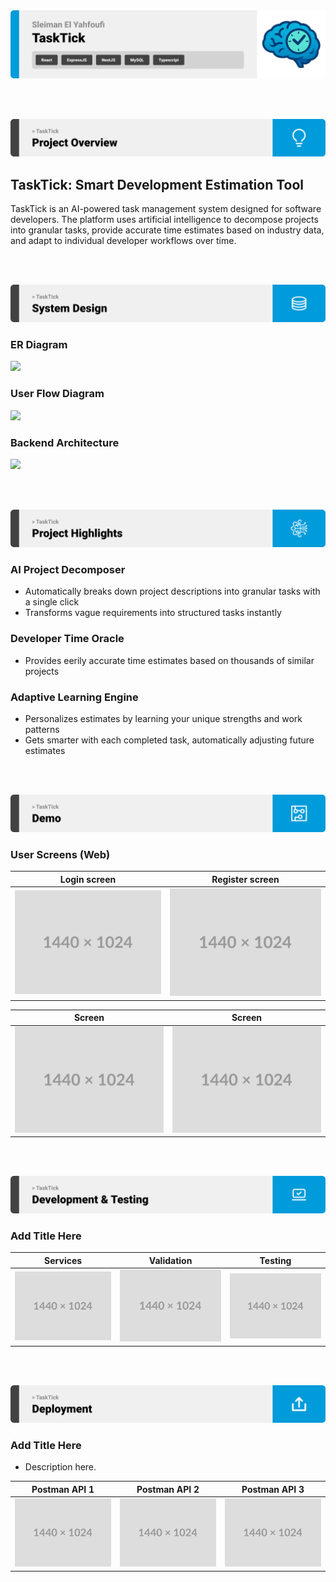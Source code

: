 <img src="./readme/title1.svg"/>

<br><br>

<!-- project overview -->
<img src="./readme/title2.svg"/>

## TaskTick: Smart Development Estimation Tool

TaskTick is an AI-powered task management system designed  for software developers. The platform uses artificial intelligence to decompose projects into granular tasks, provide accurate time estimates based on industry data, and adapt to individual developer workflows over time.


<br><br>

<!-- System Design -->
<img src="./readme/title3.svg"/>

### ER Diagram
<img src="https://i.ibb.co/v6v7wgq7/ER-Diagram.png" />

### User Flow Diagram

<img src="https://mermaid.ink/svg/pako:eNqNWG1v2zYQ_iuE9mUD4iBO0tjWgA1u3Q0B2ixIsgJb3Q-cRNucZdGg5KZekP8-vvP4oqSfTN49d3x4R56OfioqVpOiLEaj0bKtWLui63LZItTgIzv0JarxmpNlq9Srhj1WG8x79LCQGITuezH78fOyUINl8eUnNBr9gj6wNW2floX6RYyjO7KmXU_4r8viWVtq1WjkBsbqN8Z3n62lnAinkYV1pozsxNjpKcc9ZTlzKVFmn3BDa0tTTdA7TmrS9hQ3nafpcXLlGxYSzWH-Ip0CLXC3-YdhXgtWbuzYQNqekJA6OnAnER-hAmygqxSU0NEQN1XKPzvCH457IhaXQyTHfk2rNbE_NJgrmTP9Yy9JdsL6njSk6tG8koLAgcFIHx9xi9cE3XL2rwBrenbyQWxFBOwTJY8eIIUuchAJTfWanoMRx1wCtGQj0o57ojzpoUEIFkZ147nELLwbxVglUgy8C7gRtCA9pk037OR9TfWe5MA7UeJXGSzEvs1G9NA7MKrYRbBfZfiAu-2CVGy3Z505DWh-jayIhocxQMPDNr92YrH676QlXAZS4jv0SPuNQDgWiRdzrmGiNRK4HUCAuA0ggtAMYEAKXVTi4yVl8dnyuOzBkurwVElJEIeB82QslUwtHJ-k0DY4RsZWyV5YLzk9xs7IA0u_nfjE-ywMa737vN5uWIee7ogLvZygB46rLW3XPuoOIvehPkTKVI0s2n6iUOTjS87HLT7YEyZHwIfWvGJ-R7rDjpjaLIfAgdG94uF9q-uy-AW2UpoYBrsMDowpE3AHGX3IMAMAHDLafGl_INUG3W9p0-h6IOeCaLWF5R2AfBgg0Jkmd09axnfP4SSPea0DKH6lQiwpJX7FYMGhi6MNbfFd0YqStjoOmN6RHftqky6HxtzIM0sbbmmAwCV6Qe9XGUJEuVFBv247ut70tkzbqc2JqPVW5HleB0ZmYtoFkxEjVI2DSwlAyvXVzZtX1UGcpiO43FrgTgVEOQ6RK5GO-iBC_5X2R1vDnQB8dT3oFveiRWq7IY-q4LwVdW1bs8fWVX0nCaqvkw56k1m5JXwlWjLcVsRlCMiCawDkzidsu-b1zjTJapQ2XEofXQkIBZdT-u1c7xZ0XFoVtFsO4yyUW7-06gQzDZ-lHH7JpAaulnzJAtPgPhpTJZPjvEnyHTNmRh4YWkJhMPz1G9J5xzntQNjvj6JJ35lCIC-qzoEQSxHMQor01d6joXVcIKN0BKioPBqdqZA3ri7LdeNlBwqld6GbjO-wT7LkfdiGI_Xi2caR8yl7ERAslYfEydNVsWnC14oQ2LmrnADjGXucv7xGIq1eeyDE-HjxPOd5i5tjT6sueuU5OXyawhPnAMHVcp5P0VuRDtQz4Pc0fVqGdL7TCDKV72t2AE2chuhxWZYdkKlnt5DVpKKdPPNALB_EQrXnrCKdiVXwWk6U_iWfunQM81bCb2pjS3heY2KUKuGLJFktePeltsGbLqXqm-1EB95OiS54NSXa4AWXUgLPtqzpy1uRiOw-sgr79BjYQVble--UQ9Bep7mAzXXmqMHWOqXqG-uUEuzmstohwqarzAcmp_B9ZKLynV-iAg1PygH2dbnz69qy7HFw3VV236BTSvmCypO_cvkr5RqI1Mi2CNl4ZhW-OUhU4GszpHshrQaRZTKkC754abz8lyQfS_DpSQHJ1wRCNKih7fa-PzYE1WSFD02Pup6zLSl_mKym1bQ-0dPRI637TXm-__bzsi1OijWndVH2_EBOih0RyZbT4kn6XBb9huxEk1yKYY256A6W7bOw2eP2b8Z21oyzw3pTlCvcdGJ22NeikiwoXnPsIaStCX_HDm1flFeTqfJRlE_Ft6Icifnp7M3sYnJ2fjGdXY2F9ijE4_HZ6WR6djm7ms3G0-nldPJ8Uvyn1h2fXk0nk_PJ-Pzi7OLi8urszUlBRGoY_6j_YVd_tD__D_p-wwQ" />

### Backend Architecture
<img src="https://mermaid.ink/svg/pako:eNqNVttu2zgQ_RWCiy5iIApiRY1tLbDYoC6KLOqmjdOXWnlgpbHNWiYFimrjDfLvOxRF3Syj8YPBmXNmODwzkvhMY5kADek6lb_iLVOafLyPBMHfmzdkwbggLMtSHjPNpSCGZdE9Qivzd6HzR-J5f5ObLFvIpEihtD5Bru9loUGtzPLfJbHWow1v4JL9TgqtZJqCyi1el9AgREuyBPWTx9CqoxVZZqoY-TB6U-jth4KppLeLy5uyA24kM1DleassLmeZ4h4ymXMtFYd8FdGHQwZ394uOO4rEP7fiB8S69h4i-jiQ7E5vQTkPZnN1zCEDkYCITTYXWVfbZDWaJEyz7ywHC7frKLeYI7yUhYph5WptXFXmxlGHmIyrs8Vh-eVjbY_6hbx_wgYKlhIuNGw6mn1W0ggwh1jus-pYq8pJrNfUaYaqQu0U3eHBb25RCrsgN59vUU4ZeHsuuOdf-m-9y8AbXx-rYocvJ6bShGBeFusCa1vz1I1DXnzHKrOt41qv-SVcYWGmGjf-5vc1x8Gx3LPWeoSVeuUsVViztFB1ThfaNS3lgeU7h7fWFcj38KBYvONiU5OOfRUZ4u1SI1Azew5LM_UfUYec1en4rcj5Zlsfou_onLTT0O6pB6CRVRgn_OTD_ro2Hr02ftPKhn_Ws5uWtjhds9vaFu3Y1Wpxi9ezB1rdJg_7-y1vRww4h1rfE-F0WNPxtiYDztOjcKzSCfjkSLwXGqmvfKwd-TXDUB6-U7krsele2bLjPnWa0-tI04YB7buC91RupD0phnkRkxwgwX1JqaMAofsqLJHwiifCfNwt9axZjsqXsCmzgprliPzplKqwjmVgI1eFNcsSaAnmCEeukujEcayubSgdDVtVDlBrRStazz6p81IfUiNxyndA8BNN4Ints7T6xMYpy_M5rEkCa1akmuQ4xDsI_5isp_E0Obem94snehuOs6e_6DndKJ7QUKsCzukeFF6c0KTPJmFEcYc9RDTEZcLULqKReMGYjIlvUu5dmJLFZkvDNUtztIoMv_sw5wx73lDMpUG9k4XQNPQnk0mZhIbP9ImG3uzq7cVs5o8vAz8IZtcBogd0-9eXF-PJlT_10T-ZzaYv5_S_cl__IvCn03EwCSb-OLi6wgAcPbxbLOydsbw6vvwPGJh06w" />

<br><br>

<!-- Project Highlights -->
<img src="./readme/title4.svg"/>



### AI Project Decomposer


- Automatically breaks down project descriptions into granular tasks with a single click
- Transforms vague requirements into structured tasks instantly


### Developer Time Oracle

- Provides eerily accurate time estimates based on thousands of similar projects
<!-- - Shows exactly how long comparable tasks take other developers at your experience level -->


### Adaptive Learning Engine

- Personalizes estimates by learning your unique strengths and work patterns
- Gets smarter with each completed task, automatically adjusting future estimates



<br><br>

<!-- Demo -->
<img src="./readme/title5.svg"/>



### User Screens (Web)

| Login screen                            | Register screen                       |
| --------------------------------------- | ------------------------------------- |
| ![Landing](./readme/demo/1440x1024.png) | ![fsdaf](./readme/demo/1440x1024.png) |

| Screen                            | Screen                       |
| --------------------------------------- | ------------------------------------- |
| ![Landing](./readme/demo/1440x1024.png) | ![fsdaf](./readme/demo/1440x1024.png) |


<br><br>

<!-- Development & Testing -->
<img src="./readme/title6.svg"/>

### Add Title Here


| Services                            | Validation                       | Testing                        |
| --------------------------------------- | ------------------------------------- | ------------------------------------- |
| ![Landing](./readme/demo/1440x1024.png) | ![fsdaf](./readme/demo/1440x1024.png) | ![fsdaf](./readme/demo/1440x1024.png) |


<br><br>

<!-- Deployment -->
<img src="./readme/title7.svg"/>

### Add Title Here

- Description here.


| Postman API 1                            | Postman API 2                       | Postman API 3                        |
| --------------------------------------- | ------------------------------------- | ------------------------------------- |
| ![Landing](./readme/demo/1440x1024.png) | ![fsdaf](./readme/demo/1440x1024.png) | ![fsdaf](./readme/demo/1440x1024.png) |

<br><br>
